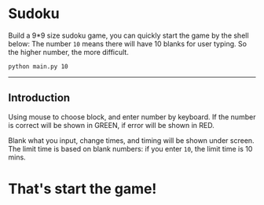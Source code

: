 # Sudoku
Build a 9*9 size sudoku game, you can quickly start the game by the shell below:
The number `10` means there will have 10 blanks for user typing. So the higher number, the more difficult.
```shell
python main.py 10
```

---
## Introduction

Using mouse to choose block, and enter number by keyboard.
If the number is correct will be shown in GREEN, if error will be shown in RED.

Blank what you input, change times, and timing will be shown under screen.
The limit time is based on blank numbers: if you enter `10`, the limit time is 10 mins.

# That's start the game!

